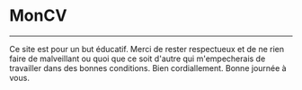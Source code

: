 # MonCV
----------------------------
Ce site est pour un but éducatif. Merci de rester respectueux et de ne rien faire de malveillant ou quoi que ce soit d'autre qui m'empecherais de travailler dans des bonnes conditions.
Bien cordiallement.
Bonne journée à vous.
